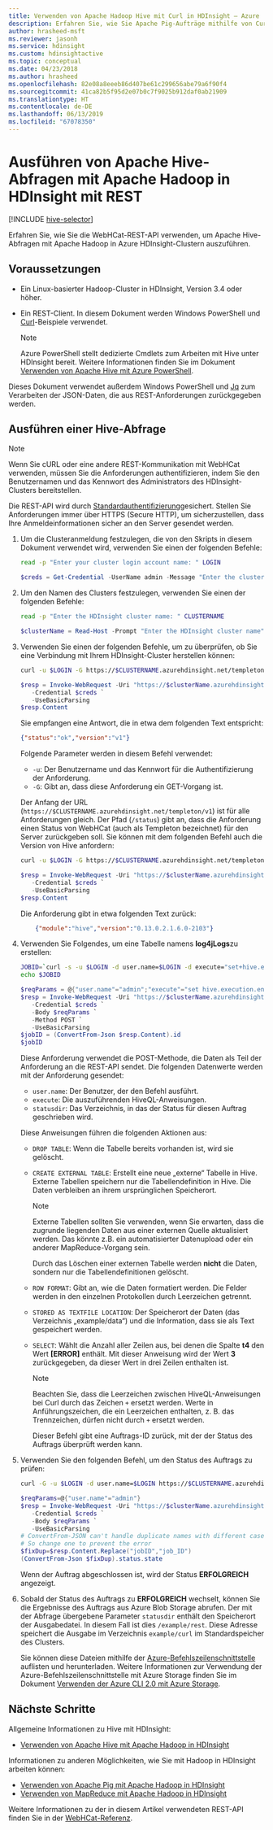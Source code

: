 ```yaml
---
title: Verwenden von Apache Hadoop Hive mit Curl in HDInsight – Azure
description: Erfahren Sie, wie Sie Apache Pig-Aufträge mithilfe von Curl remote an HDInsight übermitteln.
author: hrasheed-msft
ms.reviewer: jasonh
ms.service: hdinsight
ms.custom: hdinsightactive
ms.topic: conceptual
ms.date: 04/23/2018
ms.author: hrasheed
ms.openlocfilehash: 82e08a8eeeb86d407be61c299656abe79a6f90f4
ms.sourcegitcommit: 41ca82b5f95d2e07b0c7f9025b912daf0ab21909
ms.translationtype: HT
ms.contentlocale: de-DE
ms.lasthandoff: 06/13/2019
ms.locfileid: "67078350"
---
```

# <a name="run-apache-hive-queries-with-apache-hadoop-in-hdinsight-using-rest"></a>Ausführen von Apache Hive-Abfragen mit Apache Hadoop in HDInsight mit REST

[!INCLUDE [hive-selector](../../../includes/hdinsight-selector-use-hive.md)]

Erfahren Sie, wie Sie die WebHCat-REST-API verwenden, um Apache Hive-Abfragen mit Apache Hadoop in Azure HDInsight-Clustern auszuführen.

## <a name="prerequisites"></a>Voraussetzungen

* Ein Linux-basierter Hadoop-Cluster in HDInsight, Version 3.4 oder höher.

* Ein REST-Client. In diesem Dokument werden Windows PowerShell und [Curl](https://curl.haxx.se/)-Beispiele verwendet.

    > [!NOTE]  
    > Azure PowerShell stellt dedizierte Cmdlets zum Arbeiten mit Hive unter HDInsight bereit. Weitere Informationen finden Sie im Dokument [Verwenden von Apache Hive mit Azure PowerShell](apache-hadoop-use-hive-powershell.md).

Dieses Dokument verwendet außerdem Windows PowerShell und [Jq](https://stedolan.github.io/jq/) zum Verarbeiten der JSON-Daten, die aus REST-Anforderungen zurückgegeben werden.

## <a id="curl"></a>Ausführen einer Hive-Abfrage

> [!NOTE]  
> Wenn Sie cURL oder eine andere REST-Kommunikation mit WebHCat verwenden, müssen Sie die Anforderungen authentifizieren, indem Sie den Benutzernamen und das Kennwort des Administrators des HDInsight-Clusters bereitstellen.
>
> Die REST-API wird durch [Standardauthentifizierung](https://en.wikipedia.org/wiki/Basic_access_authentication)gesichert. Stellen Sie Anforderungen immer über HTTPS (Secure HTTP), um sicherzustellen, dass Ihre Anmeldeinformationen sicher an den Server gesendet werden.

1. Um die Clusteranmeldung festzulegen, die von den Skripts in diesem Dokument verwendet wird, verwenden Sie einen der folgenden Befehle:

    ```bash
    read -p "Enter your cluster login account name: " LOGIN
    ```

    ```powershell
    $creds = Get-Credential -UserName admin -Message "Enter the cluster login name and password"
    ```

2. Um den Namen des Clusters festzulegen, verwenden Sie einen der folgenden Befehle:

    ```bash
    read -p "Enter the HDInsight cluster name: " CLUSTERNAME
    ```

    ```powershell
    $clusterName = Read-Host -Prompt "Enter the HDInsight cluster name"
    ```

3. Verwenden Sie einen der folgenden Befehle, um zu überprüfen, ob Sie eine Verbindung mit Ihrem HDInsight-Cluster herstellen können:

    ```bash
    curl -u $LOGIN -G https://$CLUSTERNAME.azurehdinsight.net/templeton/v1/status
    ```
    
    ```powershell
    $resp = Invoke-WebRequest -Uri "https://$clusterName.azurehdinsight.net/templeton/v1/status" `
       -Credential $creds `
       -UseBasicParsing
    $resp.Content
    ```

    Sie empfangen eine Antwort, die in etwa dem folgenden Text entspricht:

    ```json
    {"status":"ok","version":"v1"}
    ```

    Folgende Parameter werden in diesem Befehl verwendet:

    * `-u`: Der Benutzername und das Kennwort für die Authentifizierung der Anforderung.
    * `-G`: Gibt an, dass diese Anforderung ein GET-Vorgang ist.

   Der Anfang der URL (`https://$CLUSTERNAME.azurehdinsight.net/templeton/v1`) ist für alle Anforderungen gleich. Der Pfad (`/status`) gibt an, dass die Anforderung einen Status von WebHCat (auch als Templeton bezeichnet) für den Server zurückgeben soll. Sie können mit dem folgenden Befehl auch die Version von Hive anfordern:

    ```bash
    curl -u $LOGIN -G https://$CLUSTERNAME.azurehdinsight.net/templeton/v1/version/hive
    ```

    ```powershell
    $resp = Invoke-WebRequest -Uri "https://$clusterName.azurehdinsight.net/templeton/v1/version/hive" `
       -Credential $creds `
       -UseBasicParsing
    $resp.Content
    ```

    Die Anforderung gibt in etwa folgenden Text zurück:

    ```json
        {"module":"hive","version":"0.13.0.2.1.6.0-2103"}
    ```

4. Verwenden Sie Folgendes, um eine Tabelle namens **log4jLogs**zu erstellen:

    ```bash
    JOBID=`curl -s -u $LOGIN -d user.name=$LOGIN -d execute="set+hive.execution.engine=tez;DROP+TABLE+log4jLogs;CREATE+EXTERNAL+TABLE+log4jLogs(t1+string,t2+string,t3+string,t4+string,t5+string,t6+string,t7+string)+ROW+FORMAT+DELIMITED+FIELDS+TERMINATED+BY+' '+STORED+AS+TEXTFILE+LOCATION+'/example/data/';SELECT+t4+AS+sev,COUNT(*)+AS+count+FROM+log4jLogs+WHERE+t4+=+'[ERROR]'+AND+INPUT__FILE__NAME+LIKE+'%25.log'+GROUP+BY+t4;" -d statusdir="/example/rest" https://$CLUSTERNAME.azurehdinsight.net/templeton/v1/hive | jq .id`
    echo $JOBID
    ```

    ```powershell
    $reqParams = @{"user.name"="admin";"execute"="set hive.execution.engine=tez;DROP TABLE log4jLogs;CREATE EXTERNAL TABLE log4jLogs(t1 string, t2 string, t3 string, t4 string, t5 string, t6 string, t7 string) ROW FORMAT DELIMITED BY ' ' STORED AS TEXTFILE LOCATION '/example/data/;SELECT t4 AS sev,COUNT(*) AS count FROM log4jLogs WHERE t4 = '[ERROR]' GROUP BY t4;";"statusdir"="/example/rest"}
    $resp = Invoke-WebRequest -Uri "https://$clusterName.azurehdinsight.net/templeton/v1/hive" `
       -Credential $creds `
       -Body $reqParams `
       -Method POST `
       -UseBasicParsing
    $jobID = (ConvertFrom-Json $resp.Content).id
    $jobID
    ```

    Diese Anforderung verwendet die POST-Methode, die Daten als Teil der Anforderung an die REST-API sendet. Die folgenden Datenwerte werden mit der Anforderung gesendet:

     * `user.name`: Der Benutzer, der den Befehl ausführt.
     * `execute`: Die auszuführenden HiveQL-Anweisungen.
     * `statusdir`: Das Verzeichnis, in das der Status für diesen Auftrag geschrieben wird.

   Diese Anweisungen führen die folgenden Aktionen aus:
   
   * `DROP TABLE`: Wenn die Tabelle bereits vorhanden ist, wird sie gelöscht.
   * `CREATE EXTERNAL TABLE`: Erstellt eine neue „externe“ Tabelle in Hive. Externe Tabellen speichern nur die Tabellendefinition in Hive. Die Daten verbleiben an ihrem ursprünglichen Speicherort.

     > [!NOTE]  
     > Externe Tabellen sollten Sie verwenden, wenn Sie erwarten, dass die zugrunde liegenden Daten aus einer externen Quelle aktualisiert werden. Das könnte z.B. ein automatisierter Datenupload oder ein anderer MapReduce-Vorgang sein.
     >
     > Durch das Löschen einer externen Tabelle werden **nicht** die Daten, sondern nur die Tabellendefinitionen gelöscht.

   * `ROW FORMAT`: Gibt an, wie die Daten formatiert werden. Die Felder werden in den einzelnen Protokollen durch Leerzeichen getrennt.
   * `STORED AS TEXTFILE LOCATION`: Der Speicherort der Daten (das Verzeichnis „example/data“) und die Information, dass sie als Text gespeichert werden.
   * `SELECT`: Wählt die Anzahl aller Zeilen aus, bei denen die Spalte **t4** den Wert **[ERROR]** enthält. Mit dieser Anweisung wird der Wert **3** zurückgegeben, da dieser Wert in drei Zeilen enthalten ist.

     > [!NOTE]  
     > Beachten Sie, dass die Leerzeichen zwischen HiveQL-Anweisungen bei Curl durch das Zeichen `+` ersetzt werden. Werte in Anführungszeichen, die ein Leerzeichen enthalten, z. B. das Trennzeichen, dürfen nicht durch `+` ersetzt werden.

      Dieser Befehl gibt eine Auftrags-ID zurück, mit der der Status des Auftrags überprüft werden kann.

5. Verwenden Sie den folgenden Befehl, um den Status des Auftrags zu prüfen:

    ```bash
    curl -G -u $LOGIN -d user.name=$LOGIN https://$CLUSTERNAME.azurehdinsight.net/templeton/v1/jobs/$JOBID | jq .status.state
    ```

    ```powershell
    $reqParams=@{"user.name"="admin"}
    $resp = Invoke-WebRequest -Uri "https://$clusterName.azurehdinsight.net/templeton/v1/jobs/$jobID" `
       -Credential $creds `
       -Body $reqParams `
       -UseBasicParsing
    # ConvertFrom-JSON can't handle duplicate names with different case
    # So change one to prevent the error
    $fixDup=$resp.Content.Replace("jobID","job_ID")
    (ConvertFrom-Json $fixDup).status.state
    ```

    Wenn der Auftrag abgeschlossen ist, wird der Status **ERFOLGREICH** angezeigt.

6. Sobald der Status des Auftrags zu **ERFOLGREICH** wechselt, können Sie die Ergebnisse des Auftrags aus Azure Blob Storage abrufen. Der mit der Abfrage übergebene Parameter `statusdir` enthält den Speicherort der Ausgabedatei. In diesem Fall ist dies `/example/rest`. Diese Adresse speichert die Ausgabe im Verzeichnis `example/curl` im Standardspeicher des Clusters.

    Sie können diese Dateien mithilfe der [Azure-Befehlszeilenschnittstelle](https://docs.microsoft.com/cli/azure/install-azure-cli) auflisten und herunterladen. Weitere Informationen zur Verwendung der Azure-Befehlszeilenschnittstelle mit Azure Storage finden Sie im Dokument [Verwenden der Azure CLI 2.0 mit Azure Storage](https://docs.microsoft.com/azure/storage/storage-azure-cli#create-and-manage-blobs).

## <a id="nextsteps"></a>Nächste Schritte

Allgemeine Informationen zu Hive mit HDInsight:

* [Verwenden von Apache Hive mit Apache Hadoop in HDInsight](hdinsight-use-hive.md)

Informationen zu anderen Möglichkeiten, wie Sie mit Hadoop in HDInsight arbeiten können:

* [Verwenden von Apache Pig mit Apache Hadoop in HDInsight](hdinsight-use-pig.md)
* [Verwenden von MapReduce mit Apache Hadoop in HDInsight](hdinsight-use-mapreduce.md)

Weitere Informationen zu der in diesem Artikel verwendeten REST-API finden Sie in der [WebHCat-Referenz](https://cwiki.apache.org/confluence/display/Hive/WebHCat+Reference).

[azure-purchase-options]: https://azure.microsoft.com/pricing/purchase-options/
[azure-member-offers]: https://azure.microsoft.com/pricing/member-offers/
[azure-free-trial]: https://azure.microsoft.com/pricing/free-trial/

[apache-tez]: https://tez.apache.org
[apache-hive]: https://hive.apache.org/
[apache-log4j]: https://en.wikipedia.org/wiki/Log4j
[hive-on-tez-wiki]: https://cwiki.apache.org/confluence/display/Hive/Hive+on+Tez
[import-to-excel]: https://azure.microsoft.com/documentation/articles/hdinsight-connect-excel-power-query/


[hdinsight-use-oozie]: hdinsight-use-oozie-linux-mac.md




[hdinsight-provision]: hdinsight-hadoop-provision-linux-clusters.md
[hdinsight-submit-jobs]:submit-apache-hadoop-jobs-programmatically.md
[hdinsight-upload-data]: hdinsight-upload-data.md

[powershell-here-strings]: https://technet.microsoft.com/library/ee692792.aspx


